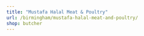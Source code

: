 ```yaml
---
title: "Mustafa Halal Meat & Poultry"
url: /birmingham/mustafa-halal-meat-and-poultry/
shop: butcher
---
```

